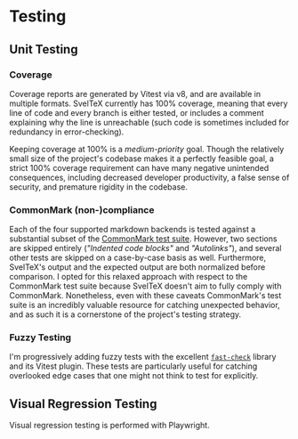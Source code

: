 
# Testing

## Unit Testing

### Coverage

Coverage reports are generated by Vitest via v8, and are available in multiple
formats. SvelTeX currently has 100% coverage, meaning that every line of code
and every branch is either tested, or includes a comment explaining why the line
is unreachable (such code is sometimes included for redundancy in
error-checking).

Keeping coverage at 100% is a _medium-priority_ goal. Though the relatively small
size of the project's codebase makes it a perfectly feasible goal, a strict 100%
coverage requirement can have many negative unintended consequences, including
decreased developer productivity, a false sense of security, and premature
rigidity in the codebase.

### CommonMark (non-)compliance

Each of the four supported markdown backends is tested against a substantial
subset of the [CommonMark test suite]. However, two sections are skipped
entirely (_"Indented code blocks"_ and _"Autolinks"_), and several other tests
are skipped on a case-by-case basis as well. Furthermore, SvelTeX's output and
the expected output are both normalized before comparison. I opted for this
relaxed approach with respect to the CommonMark test suite because SvelTeX
doesn't aim to fully comply with CommonMark. Nonetheless, even with these
caveats CommonMark's test suite is an incredibly valuable resource for catching
unexpected behavior, and as such it is a cornerstone of the project's testing
strategy.

### Fuzzy Testing

I'm progressively adding fuzzy tests with the excellent [`fast-check`] library and
its Vitest plugin. These tests are particularly useful for catching overlooked
edge cases that one might not think to test for explicitly.

## Visual Regression Testing

Visual regression testing is performed with Playwright.


[CommonMark test suite]: https://spec.commonmark.org/0.31.2/spec.json
[`fast-check`]: https://fast-check.dev/
